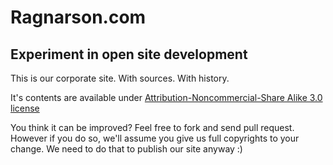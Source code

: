 # Ragnarson.com

## Experiment in open site development

This is our corporate site. With sources. With history.

It's contents are available under [Attribution-Noncommercial-Share Alike 3.0 license](http://creativecommons.org/licenses/by-nc-sa/3.0/pl/)

You think it can be improved? Feel free to fork and send pull request. However if you do so, we'll assume you give us full copyrights to your change. We need to do that to publish our site anyway :)

